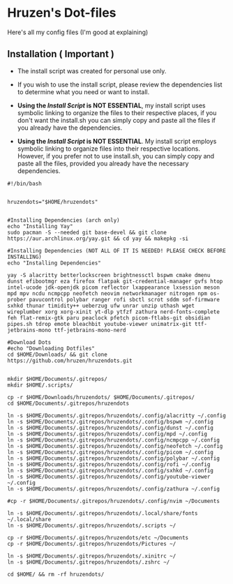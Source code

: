 # Hruzen's Dot-files 

Here's all my config files (I'm good at explaining)

## Installation ( Important )
- The install script was created for personal use only.

- If you wish to use the install script, please review the dependencies list to determine what you need or want to install.

- **Using the _Install Script_ is NOT ESSENTIAL**, my install script uses symbolic linking to organize the files to their respective places, if you don't want the install.sh you can simply copy and paste all the files if you already have the dependencies.

- **Using the _Install Script_ is NOT ESSENTIAL**. My install script employs symbolic linking to organize files into their respective locations. However, if you prefer not to use install.sh, you can simply copy and paste all the files, provided you already have the necessary dependencies.

```
#!/bin/bash


hruzendots="$HOME/hruzendots"


#Installing Dependencies (arch only)
echo "Installing Yay"
sudo pacman -S --needed git base-devel && git clone https://aur.archlinux.org/yay.git && cd yay && makepkg -si

#Installing Dependencies (NOT ALL OF IT IS NEEDED! PLEASE CHECK BEFORE INSTALLING)
echo "Installing Dependencies"

yay -S alacritty betterlockscreen brightnessctl bspwm cmake dmenu dunst efibootmgr eza firefox flatpak git-credential-manager gvfs htop intel-ucode jdk-openjdk picom reflector lxappearance lxsession meson mpd mpv ncdu ncmpcpp neofetch neovim networkmanager nitrogen npm os-prober pavucontrol polybar ranger rofi sbctl scrot sddm sof-firmware sxhkd thunar timidity++ ueberzug ufw unrar unzip uthash wget wireplumber xorg xorg-xinit yt-dlp ytfzf zathura nerd-fonts-complete feh flat-remix-gtk paru peaclock pfetch picom-ftlabs-git obsidian pipes.sh tdrop emote bleachbit youtube-viewer unimatrix-git ttf-jetbrains-mono ttf-jetbrains-mono-nerd

#Download Dots
#echo "Downloading Dotfiles"
cd $HOME/Downloads/ && git clone https://github.com/hruzen/hruzendots.git


mkdir $HOME/Documents/.gitrepos/
mkdir $HOME/.scripts/

cp -r $HOME/Downloads/hruzendots/ $HOME/Documents/.gitrepos/
cd $HOME/Documents/.gitrepos/hruzendots

ln -s $HOME/Documents/.gitrepos/hruzendots/.config/alacritty ~/.config
ln -s $HOME/Documents/.gitrepos/hruzendots/.config/bspwm ~/.config
ln -s $HOME/Documents/.gitrepos/hruzendots/.config/dunst ~/.config
ln -s $HOME/Documents/.gitrepos/hruzendots/.config/mpd ~/.config
ln -s $HOME/Documents/.gitrepos/hruzendots/.config/ncmpcpp ~/.config
ln -s $HOME/Documents/.gitrepos/hruzendots/.config/neofetch ~/.config
ln -s $HOME/Documents/.gitrepos/hruzendots/.config/picom ~/.config
ln -s $HOME/Documents/.gitrepos/hruzendots/.config/polybar ~/.config
ln -s $HOME/Documents/.gitrepos/hruzendots/.config/rofi ~/.config
ln -s $HOME/Documents/.gitrepos/hruzendots/.config/sxhkd ~/.config
ln -s $HOME/Documents/.gitrepos/hruzendots/.config/youtube-viewer ~/.config
ln -s $HOME/Documents/.gitrepos/hruzendots/.config/zathura ~/.config

#cp -r $HOME/Documents/.gitrepos/hruzendots/.config/nvim ~/Documents

ln -s $HOME/Documents/.gitrepos/hruzendots/.local/share/fonts ~/.local/share
ln -s $HOME/Documents/.gitrepos/hruzendots/.scripts ~/

cp -r $HOME/Documents/.gitrepos/hruzendots/etc ~/Documents
cp -r $HOME/Documents/.gitrepos/hruzendots/Pictures ~/

ln -s $HOME/Documents/.gitrepos/hruzendots/.xinitrc ~/
ln -s $HOME/Documents/.gitrepos/hruzendots/.zshrc ~/

cd $HOME/ && rm -rf hruzendots/
```